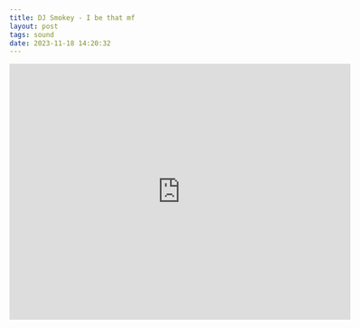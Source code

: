 ```yaml
---
title: DJ Smokey - I be that mf
layout: post
tags: sound
date: 2023-11-18 14:20:32
---
```

<iframe width="603" height="452" src="https://www.youtube.com/embed/hal93g-ZNhw" frameborder="0" allowfullscreen="true"></iframe>
